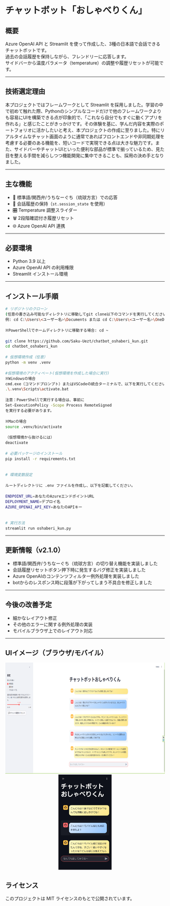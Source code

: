 # チャットボット「おしゃべりくん」

## 概要
Azure OpenAI API と Streamlit を使って作成した、3種の日本語で会話できるチャットボットです。  
過去の会話履歴を保持しながら、フレンドリーに応答します。  
サイドバーから温度パラメータ（temperature）の調整や履歴リセットが可能です。

---

## 技術選定理由
本プロジェクトではフレームワークとして Streamlit を採用しました。学習の中で初めて触れた際、Pythonのシンプルなコードだけで他のフレームワークよりも容易にUIを構築できる点が印象的で、「これなら自分でもすぐに動くアプリを作れる」と感じたことがきっかけです。その体験を基に、学んだ内容を実際のポートフォリオに活かしたいと考え、本プロジェクトの作成に至りました。特にリアルタイムなチャット画面のように通常であればフロントエンドや非同期処理を考慮する必要のある機能を、短いコードで実現できる点は大きな魅力です。また、サイドバーやチャットUIといった便利な部品が標準で揃っているため、見た目を整える手間を減らしつつ機能開発に集中できることも、採用の決め手となりました。

---

## 主な機能
- 💬 標準語/関西弁/うちなーぐち（琉球方言）での応答
- 🔄 会話履歴の保持（`st.session_state` を使用）
- 🎛 Temperature 調整スライダー
- 🗑 2段階確認付き履歴リセット
- 🌐 Azure OpenAI API 連携

---

## 必要環境
- Python 3.9 以上
- Azure OpenAI API の利用権限
- Streamlit インストール環境

---

## インストール手順

```bash
# リポジトリのクローン
(任意の書き込み可能なディレクトリに移動してgit clone以下のコマンドを実行してください)
例: cd C:\Users\<ユーザー名>\Documents または cd C:\Users\<ユーザー名>\OneDrive\デスクトップ (OneDrive使用時)

※PowerShellでホームディレクトリに移動する場合: cd ~

git clone https://github.com/Saku-Uezt/chatbot_oshaberi_kun.git
cd chatbot_oshaberi_kun

# 仮想環境作成（任意）
python -m venv .venv

#仮想環境のアクティベート(仮想環境を作成した場合に実行)
※Windowsの場合
cmd.exe（コマンドプロンプト）またはVSCodeの統合ターミナルで、以下を実行してください：
.\.venv\Scripts\activate.bat

注意：PowerShellで実行する場合は、事前に
Set-ExecutionPolicy -Scope Process RemoteSigned
を実行する必要があります。

※Macの場合
source .venv/bin/activate

（仮想環境から抜けるには）
deactivate

# 必要パッケージのインストール
pip install -r requirements.txt


# 環境変数設定

ルートディレクトリに .env ファイルを作成し、以下を記載してください。

ENDPOINT_URL=あなたのAzureエンドポイントURL
DEPLOYMENT_NAME=デプロイ名
AZURE_OPENAI_API_KEY=あなたのAPIキー


# 実行方法
streamlit run oshaberi_kun.py
```
---

## 更新情報（v2.1.0）
-  標準語/関西弁/うちなーぐち（琉球方言）の切り替え機能を実装しました
-  会話履歴リセットボタン押下時に発生するバグ修正を実装しました
-  Azure OpenAIのコンテンツフィルター例外処理を実装しました
-  botからのレスポンス時に段落が下がってしまう不具合を修正しました
---

## 今後の改善予定
-  細かなレイアウト修正
-  その他のエラーに関する例外処理の実装
-  モバイルブラウザ上でのレイアウト対応
---

## UIイメージ（ブラウザ/モバイル）
<p align="center">
  <img src="./images/UI_image.PNG" height="350px">
  <img src="./images/UI_mobile.jpg" height="300px">
</p>


## ライセンス
このプロジェクトは MIT ライセンスのもとで公開されています。
